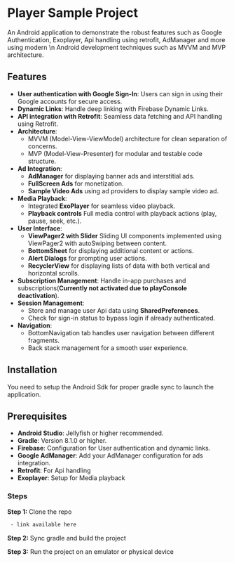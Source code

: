 # Player Sample Project

An Android application to demonstrate the robust features such as Google Authentication, Exoplayer, Api handling using retrofit, AdManager and more using modern \n
Android development techniques such as MVVM and MVP architecture.

## Features

- **User authentication with Google Sign-In**: Users can sign in using their Google accounts for secure access.
- **Dynamic Links**: Handle deep linking with Firebase Dynamic Links.
- **API integration with Retrofit**: Seamless data fetching and API handling using Retrofit.
- **Architecture**:
    - MVVM (Model-View-ViewModel) architecture for clean separation of concerns.
    - MVP (Model-View-Presenter) for modular and testable code structure.
- **Ad Integration**:
    - **AdManager** for displaying banner ads and interstitial ads.
    - **FullScreen Ads** for monetization.
    - **Sample Video Ads** using ad providers to display sample video ad.
- **Media Playback**:
    - Integrated **ExoPlayer** for seamless video playback.
    - **Playback controls** Full media control with playback actions (play, pause, seek, etc.).
- **User Interface**:
    - **ViewPager2 with Slider** Sliding UI components implemented using ViewPager2 with autoSwiping between content.
    - **BottomSheet** for displaying additional content or actions.
    - **Alert Dialogs** for prompting user actions.
    - **RecyclerView** for displaying lists of data with both vertical and horizontal scrolls.
- **Subscription Management**: Handle in-app purchases and subscriptions(**Currently not activated due to playConsole deactivation**).
- **Session Management**:
    - Store and manage user Api data using **SharedPreferences**.
    - Check for sign-in status to bypass login if already authenticated.
- **Navigation**:
    - BottomNavigation tab handles user navigation between different fragments.
    - Back stack management for a smooth user experience.


## Installation

You need to setup the Android Sdk for proper gradle sync to launch the application.

## Prerequisites
- **Android Studio**: Jellyfish or higher recommended.
- **Gradle**: Version 8.1.0 or higher.
- **Firebase**: Configuration for User authentication and dynamic links.
- **Google AdManager**: Add your AdManager configuration for ads integration.
- **Retrofit**: For Api handling
- **Exoplayer**: Setup for Media playback

### Steps
**Step 1:** Clone the repo
```bash
 - link available here
```

**Step 2:** Sync gradle and build the project

**Step 3:** Run the project on an emulator or physical device

